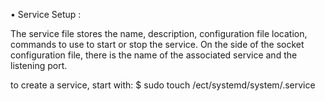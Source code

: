 •	Service Setup :

The service file stores the name, description, configuration file location, commands to use to start or stop the service.
On the side of the socket configuration file, there is the name of the associated service and the listening port.

to create a service, start with:
$ sudo touch /ect/systemd/system/<filename>.service
